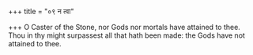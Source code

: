+++
title = "०९ न त्वा"

+++
O Caster of the Stone, nor Gods nor mortals have attained to thee.  
     Thou in thy might surpassest all that hath been made: the Gods have not attained to thee.